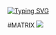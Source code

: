 <a href="https://git.io/typing-svg"><img src="https://readme-typing-svg.herokuapp.com?font=Fira+Code&size=30&pause=1000&random=true&width=430&height=55&lines=Ni+munjathe+ollu%F0%9F%9A%AB;Myre+e+code+adichmatiya;It's+my+private+project+%F0%9F%A4%A7;It's+meh+MATRIX+%F0%9F%99%82" alt="Typing SVG" /></a>

#MATRIX
<a href="https://telegram.dog/matrix_tg"><img src="https://img.shields.io/badge/Tᴇʟᴇɢʀᴀᴍ-purple.svg?logo=telegram"></a>
